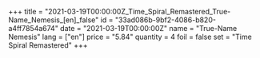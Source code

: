 +++
title = "2021-03-19T00:00:00Z_Time_Spiral_Remastered_True-Name_Nemesis_[en]_false"
id = "33ad086b-9bf2-4086-b820-a4ff7854a674"
date = "2021-03-19T00:00:00Z"
name = "True-Name Nemesis"
lang = ["en"]
price = "5.84"
quantity = 4
foil = false
set = "Time Spiral Remastered"
+++

